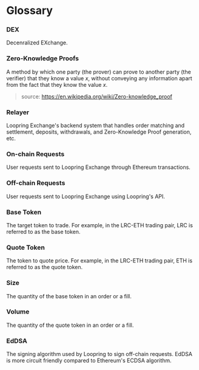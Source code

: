 # Glossary

### DEX
Decenralized EXchange.

### Zero-Knowledge Proofs
A method by which one party (the prover) can prove to another party (the verifier) that they know a value *x*, without conveying any information apart from the fact that they know the value *x*.

> source: https://en.wikipedia.org/wiki/Zero-knowledge_proof

### Relayer
Loopring Exchange's backend system that handles order matching and settlement, deposits, withdrawals, and Zero-Knowledge Proof generation, etc.

### On-chain Requests
User requests sent to Loopring Exchange through Ethereum transactions.

### Off-chain Requests
User requests sent to Loopring Exchange using Loopring's API.

### Base Token
The target token to trade. For example, in the LRC-ETH trading pair, LRC is referred to as the base token.

### Quote Token
The token to quote price. For example, in the LRC-ETH trading pair, ETH is referred to as the quote token.

### Size
The quantity of the base token in an order or a fill.

### Volume
The quantity of the quote token in an order or a fill.

### EdDSA
The signing algorithm used by Loopring to sign off-chain requests. EdDSA is more circuit friendly compared to Ethereum's ECDSA algorithm.
